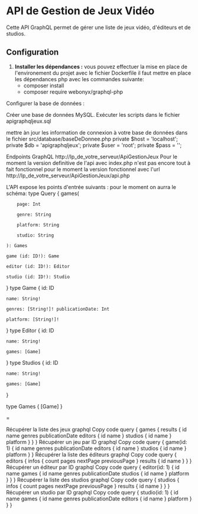 # API de Gestion de Jeux Vidéo

Cette API GraphQL permet de gérer une liste de jeux vidéo, d'éditeurs et de studios.

## Configuration

1. **Installer les dépendances :**
   vous pouvez effectuer la mise en place de l'environement du projet avec le fichier Dockerfile
   il faut mettre en place les dépendances php avec les commandes suivante:
   - composer install
   - composer require webonyx/graphql-php

Configurer la base de données :

Créer une base de données MySQL.
Exécuter les scripts dans le fichier apigraphqljeux.sql

mettre àn jour les information de connexion à votre base de données dans le fichier src/database/baseDeDonnee.php
    private $host = 'localhost';
    private $db = 'apigraphqljeux';
    private $user = 'root';
    private $pass = '';


Endpoints GraphQL http://Ip_de_votre_serveur/ApiGestionJeux
Pour le moment la version definitive de l'api avec index.php n'est pas encore tout à fait fonctionnel 
pour le moment la version fonctionnel avec l'url http://Ip_de_votre_serveur/ApiGestionJeux/api.php

L'API expose les points d'entrée suivants :
pour le moment on aurra le schéma:
type Query {
    games(

        page: Int

        genre: String

        platform: String

        studio: String

    ): Games

    game (id: ID!): Game

    editor (id: ID!): Editor

    studio (id: ID!): Studio
}
type Game {
    id: ID

    name: String!

    genres: [String!]! publicationDate: Int

    platform: [String!]!
}
type Editor {
    id: ID

    name: String!

    games: [Game] 
}
type Studios {
    id: ID

    name: String!

    games: [Game]
}



type Games {
   [Game]
}

=

Récupérer la liste des jeux
graphql
Copy code
query {
  games {
    results {
      id
      name
      genres
      publicationDate
      editors {
        id
        name
      }
      studios {
        id
        name
      }
      platform
    }
  }
}
Récupérer un jeu par ID
graphql
Copy code
query {
  game(id: 1) {
    id
    name
    genres
    publicationDate
    editors {
      id
      name
    }
    studios {
      id
      name
    }
    platform
  }
}
Récupérer la liste des éditeurs
graphql
Copy code
query {
  editors {
    infos {
      count
      pages
      nextPage
      previousPage
    }
    results {
      id
      name
    }
  }
}
Récupérer un éditeur par ID
graphql
Copy code
query {
  editor(id: 1) {
    id
    name
    games {
      id
      name
      genres
      publicationDate
      studios {
        id
        name
      }
      platform
    }
  }
}
Récupérer la liste des studios
graphql
Copy code
query {
  studios {
    infos {
      count
      pages
      nextPage
      previousPage
    }
    results {
      id
      name
    }
  }
}
Récupérer un studio par ID
graphql
Copy code
query {
  studio(id: 1) {
    id
    name
    games {
      id
      name
      genres
      publicationDate
      editors {
        id
        name
      }
      platform
    }
  }
}

